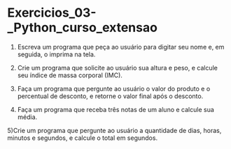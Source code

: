# Exercicios_03-_Python_curso_extensao

1) Escreva um programa que peça ao usuário para digitar seu nome e, em seguida, o imprima na tela.

2) Crie um programa que solicite ao usuário sua altura e peso, e calcule seu índice de massa corporal (IMC).

3) Faça um programa que pergunte ao usuário o valor do produto e o percentual de desconto, e retorne o valor final após o desconto.

4) Faça um programa que receba três notas de um aluno e calcule sua média.

 5)Crie um programa que pergunte ao usuário a quantidade de dias, horas, minutos e segundos, e calcule o total em segundos.
